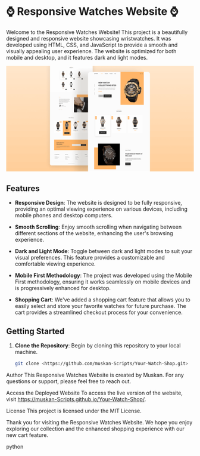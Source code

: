 # ⌚ Responsive Watches Website ⌚

Welcome to the Responsive Watches Website! This project is a beautifully designed and responsive website showcasing wristwatches. It was developed using HTML, CSS, and JavaScript to provide a smooth and visually appealing user experience. The website is optimized for both mobile and desktop, and it features dark and light modes.

![Website Preview](/preview.png)

## Features

- **Responsive Design**: The website is designed to be fully responsive, providing an optimal viewing experience on various devices, including mobile phones and desktop computers.

- **Smooth Scrolling**: Enjoy smooth scrolling when navigating between different sections of the website, enhancing the user's browsing experience.

- **Dark and Light Mode**: Toggle between dark and light modes to suit your visual preferences. This feature provides a customizable and comfortable viewing experience.

- **Mobile First Methodology**: The project was developed using the Mobile First methodology, ensuring it works seamlessly on mobile devices and is progressively enhanced for desktop.

- **Shopping Cart**: We've added a shopping cart feature that allows you to easily select and store your favorite watches for future purchase. The cart provides a streamlined checkout process for your convenience.

## Getting Started

1. **Clone the Repository**: Begin by cloning this repository to your local machine.

   ```bash
   git clone <https://github.com/muskan-Scripts/Your-Watch-Shop.git>

Author
This Responsive Watches Website is created by Muskan. For any questions or support, please feel free to reach out.

Access the Deployed Website
To access the live version of the website, visit https://muskan-Scripts.github.io/Your-Watch-Shop/.

License
This project is licensed under the MIT License.

Thank you for visiting the Responsive Watches Website. We hope you enjoy exploring our collection and the enhanced shopping experience with our new cart feature.

python

   
